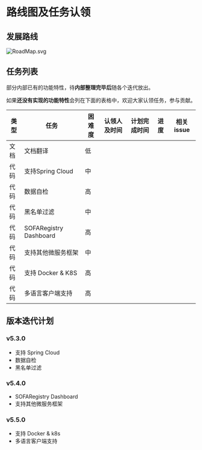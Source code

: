 # 路线图及任务认领
## 发展路线

![RoadMap.svg](https://gw.alipayobjects.com/zos/basement_prod/bcfb5589-d1a0-45d6-a2ce-289c476311f5.svg)


## 任务列表
部分内部已有的功能特性，待**内部整理完毕后**随各个迭代放出。

如果**还没有实现的功能特性**会列在下面的表格中，欢迎大家认领任务，参与贡献。

| 类型 | 任务 | 困难度 | 认领人及时间 | 计划完成时间 | 进度 | 相关issue |
| --- | --- | --- | --- | --- | --- | --- |
| 文档 | 文档翻译 | 低 |  |  |  |  |
| 代码 | 支持Spring Cloud | 中 |  |  |  |  |
| 代码 | 数据自检 | 高 |  |  |  |  |
| 代码 | 黑名单过滤 | 中 |  |  |  |  |
| 代码 | SOFARegistry Dashboard | 高 |  |  |  |  |
| 代码 | 支持其他微服务框架 | 中 |  |  |  |  |
| 代码 | 支持 Docker & K8S | 高 |  |  |  |  |
| 代码 | 多语言客户端支持 | 高 |  |  |  |  |


## 版本迭代计划

### v5.3.0
* 支持 Spring Cloud
* 数据自检
* 黑名单过滤

### v5.4.0
* SOFARegistry Dashboard
* 支持其他微服务框架

### v5.5.0
* 支持 Docker & k8s
* 多语言客户端支持